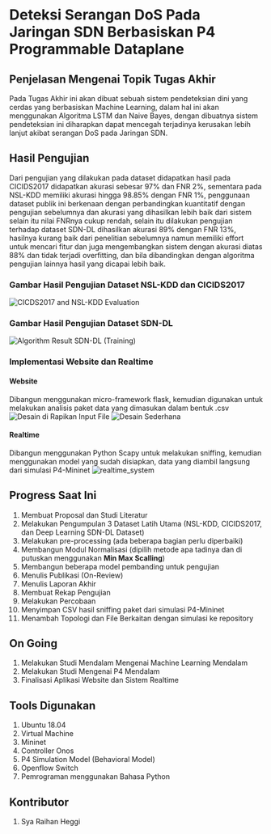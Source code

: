 # Deteksi Serangan DoS Pada Jaringan SDN Berbasiskan P4 Programmable Dataplane 

## Penjelasan Mengenai Topik Tugas Akhir
Pada Tugas Akhir ini akan dibuat sebuah sistem pendeteksian dini yang cerdas yang berbasiskan Machine Learning, dalam hal ini akan menggunakan Algoritma LSTM dan Naive Bayes, 
dengan dibuatnya sistem pendeteksian ini diharapkan dapat mencegah terjadinya kerusakan lebih lanjut akibat serangan DoS pada Jaringan SDN.

## Hasil Pengujian
Dari pengujian yang dilakukan pada dataset didapatkan hasil pada CICIDS2017 didapatkan akurasi sebesar 97% dan FNR 2%, sementara pada NSL-KDD memiliki akurasi hingga 98.85% dengan FNR 1%, penggunaan dataset publik ini berkenaan dengan perbandingkan kuantitatif dengan pengujian sebelumnya dan akurasi yang dihasilkan lebih baik dari sistem selain itu nilai FNRnya cukup rendah, selain itu dilakukan pengujian terhadap dataset SDN-DL dihasilkan akurasi 89% dengan FNR 13%, hasilnya kurang baik dari penelitian sebelumnya namun memiliki effort untuk mencari fitur dan juga mengembangkan sistem dengan akurasi diatas 88% dan tidak terjadi overfitting, dan bila dibandingkan dengan algoritma pengujian lainnya hasil yang dicapai lebih baik.

### Gambar Hasil Pengujian Dataset NSL-KDD dan CICIDS2017
![CICDS2017 and NSL-KDD Evaluation](https://user-images.githubusercontent.com/58820833/177576475-3ad63178-43d9-4612-b3a2-c10598074061.png)

### Gambar Hasil Pengujian Dataset SDN-DL
![Algorithm Result SDN-DL (Training)](https://user-images.githubusercontent.com/58820833/177577372-d6aa464d-5c1e-4122-aec5-4f9b21c21371.png)

### Implementasi Website dan Realtime
#### Website
Dibangun menggunakan micro-framework flask, kemudian digunakan untuk melakukan analisis paket data yang dimasukan dalam bentuk .csv
![Desain di Rapikan Input File](https://user-images.githubusercontent.com/58820833/177577555-7d2069c5-0214-4209-b9ba-fbd47486ef88.PNG)
![Desain Sederhana](https://user-images.githubusercontent.com/58820833/177577561-f8524964-3e9a-4d46-9085-b426764ffb61.PNG)

#### Realtime 
Dibangun menggunakan Python Scapy untuk melakukan sniffing, kemudian menggunakan model yang sudah disiapkan, data yang diambil langsung dari simulasi P4-Mininet
![realtime_system](https://user-images.githubusercontent.com/58820833/177577567-3fd4bc7b-0794-48a3-ac91-7f26baa351be.PNG)


## Progress Saat Ini
1. Membuat Proposal dan Studi Literatur
2. Melakukan Pengumpulan 3 Dataset Latih Utama (NSL-KDD, CICIDS2017, dan Deep Learning SDN-DL Dataset)
3. Melakukan pre-processing (ada beberapa bagian perlu diperbaiki)
4. Membangun Modul Normalisasi (dipilih metode apa tadinya dan di putuskan menggunakan **Min Max Scalling**)
5. Membangun beberapa model pembanding untuk pengujian 
6. Menulis Publikasi (On-Review)
7. Menulis Laporan Akhir
8. Membuat Rekap Pengujian
9. Melakukan Percobaan
10. Menyimpan CSV hasil sniffing paket dari simulasi P4-Mininet
11. Menambah Topologi dan File Berkaitan dengan simulasi ke repository

## On Going 
1. Melakukan Studi Mendalam Mengenai Machine Learning Mendalam
2. Melakukan Studi Mengenai P4 Mendalam
3. Finalisasi Aplikasi Website dan Sistem Realtime

## Tools Digunakan 
1. Ubuntu 18.04
2. Virtual Machine 
3. Mininet 
4. Controller Onos
5. P4 Simulation Model (Behavioral Model)
6. Openflow Switch
7. Pemrograman menggunakan Bahasa Python

## Kontributor 
1. Sya Raihan Heggi


